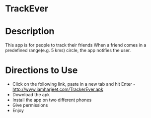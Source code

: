 # TrackEver

# Description
This app is for people to track their friends
When a friend comes in a predefined range(e.g. 5 kms) circle, the app notifies the user.

# Directions to Use
* Click on the following link, paste in a new tab and hit Enter - http://www.iamharjeet.com/TrackerEver.apk
* Download the apk
* Install the app on two different phones
* Give permissions
* Enjoy
